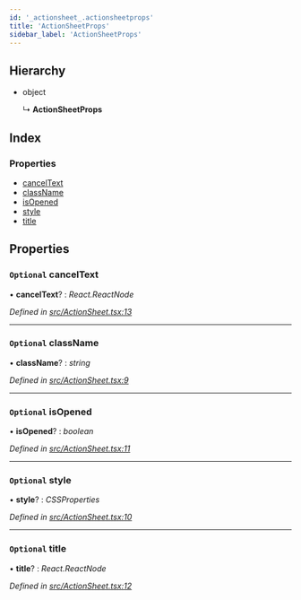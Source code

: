 ```yaml
---
id: '_actionsheet_.actionsheetprops'
title: 'ActionSheetProps'
sidebar_label: 'ActionSheetProps'
---
```


## Hierarchy

- object

  ↳ **ActionSheetProps**

## Index

### Properties

- [cancelText](_actionsheet_.actionsheetprops.md#optional-canceltext)
- [className](_actionsheet_.actionsheetprops.md#optional-classname)
- [isOpened](_actionsheet_.actionsheetprops.md#optional-isopened)
- [style](_actionsheet_.actionsheetprops.md#optional-style)
- [title](_actionsheet_.actionsheetprops.md#optional-title)

## Properties

### `Optional` cancelText

• **cancelText**? : _React.ReactNode_

_Defined in [src/ActionSheet.tsx:13](https://github.com/tarojsx/ui/blob/v0.11.0/src/ActionSheet.tsx#L13)_

---

### `Optional` className

• **className**? : _string_

_Defined in [src/ActionSheet.tsx:9](https://github.com/tarojsx/ui/blob/v0.11.0/src/ActionSheet.tsx#L9)_

---

### `Optional` isOpened

• **isOpened**? : _boolean_

_Defined in [src/ActionSheet.tsx:11](https://github.com/tarojsx/ui/blob/v0.11.0/src/ActionSheet.tsx#L11)_

---

### `Optional` style

• **style**? : _CSSProperties_

_Defined in [src/ActionSheet.tsx:10](https://github.com/tarojsx/ui/blob/v0.11.0/src/ActionSheet.tsx#L10)_

---

### `Optional` title

• **title**? : _React.ReactNode_

_Defined in [src/ActionSheet.tsx:12](https://github.com/tarojsx/ui/blob/v0.11.0/src/ActionSheet.tsx#L12)_
